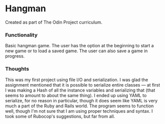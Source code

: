 # Hangman

Created as part of The Odin Project curriculum.

### Functionality

Basic hangman game. The user has the option at the beginning to start a new game or to load a saved game. The user can also save a game in progress.

### Thoughts

This was my first project using file I/O and serialization. I was glad the assignment mentioned that it is possible to serialize entire classes — at first I was making a Hash of all the instance variables and serializing that (that seems to amount to about the same thing). I ended up using YAML to serialize, for no reason in particular, though it does seem like YAML is very much a part of the Ruby and Rails world. The program seems to function well, though I'm not sure that I am using proper techniques and syntax. I took some of Rubocop's suggestions, but far from all.
